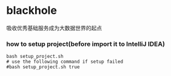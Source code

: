 # blackhole
吸收优秀基础服务成为大数据世界的起点

### how to setup project(before import it to IntelliJ IDEA)

```shell
bash setup_project.sh
# use the following command if setup failed
#bash setup_project.sh true
```
